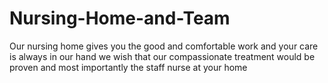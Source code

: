 # Nursing-Home-and-Team
Our nursing home gives you the good and comfortable work and your care is always in our hand we wish that our  compassionate treatment would be proven and most importantly the staff nurse at your home
